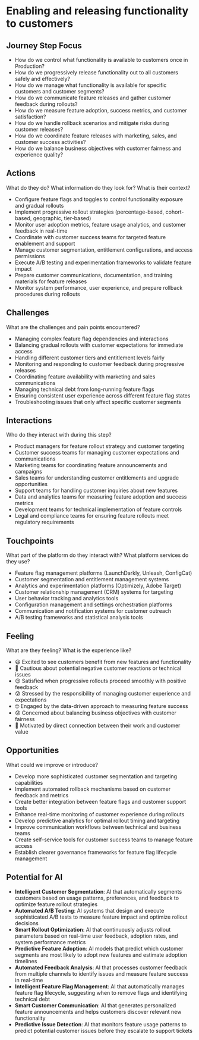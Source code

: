 # Enabling and releasing functionality to customers

## Journey Step Focus

* How do we control what functionality is available to customers once in Production?
* How do we progressively release functionality out to all customers safely and effectively?
* How do we manage what functionality is available for specific customers and customer segments?
* How do we communicate feature releases and gather customer feedback during rollouts?
* How do we measure feature adoption, success metrics, and customer satisfaction?
* How do we handle rollback scenarios and mitigate risks during customer releases?
* How do we coordinate feature releases with marketing, sales, and customer success activities?
* How do we balance business objectives with customer fairness and experience quality?

## Actions

What do they do? What information do they look for? What is their context?

* Configure feature flags and toggles to control functionality exposure and gradual rollouts
* Implement progressive rollout strategies (percentage-based, cohort-based, geographic, tier-based)
* Monitor user adoption metrics, feature usage analytics, and customer feedback in real-time
* Coordinate with customer success teams for targeted feature enablement and support
* Manage customer segmentation, entitlement configurations, and access permissions
* Execute A/B testing and experimentation frameworks to validate feature impact
* Prepare customer communications, documentation, and training materials for feature releases
* Monitor system performance, user experience, and prepare rollback procedures during rollouts

## Challenges

What are the challenges and pain points encountered?

* Managing complex feature flag dependencies and interactions
* Balancing gradual rollouts with customer expectations for immediate access
* Handling different customer tiers and entitlement levels fairly
* Monitoring and responding to customer feedback during progressive releases
* Coordinating feature availability with marketing and sales communications
* Managing technical debt from long-running feature flags
* Ensuring consistent user experience across different feature flag states
* Troubleshooting issues that only affect specific customer segments

## Interactions

Who do they interact with during this step?

* Product managers for feature rollout strategy and customer targeting
* Customer success teams for managing customer expectations and communications
* Marketing teams for coordinating feature announcements and campaigns
* Sales teams for understanding customer entitlements and upgrade opportunities
* Support teams for handling customer inquiries about new features
* Data and analytics teams for measuring feature adoption and success metrics
* Development teams for technical implementation of feature controls
* Legal and compliance teams for ensuring feature rollouts meet regulatory requirements

## Touchpoints

What part of the platform do they interact with? What platform services do they use?

* Feature flag management platforms (LaunchDarkly, Unleash, ConfigCat)
* Customer segmentation and entitlement management systems
* Analytics and experimentation platforms (Optimizely, Adobe Target)
* Customer relationship management (CRM) systems for targeting
* User behavior tracking and analytics tools
* Configuration management and settings orchestration platforms
* Communication and notification systems for customer outreach
* A/B testing frameworks and statistical analysis tools

## Feeling

What are they feeling? What is the experience like?

* 😃 Excited to see customers benefit from new features and functionality
* 😬 Cautious about potential negative customer reactions or technical issues
* 😌 Satisfied when progressive rollouts proceed smoothly with positive feedback
* 😰 Stressed by the responsibility of managing customer experience and expectations
* 🤓 Engaged by the data-driven approach to measuring feature success
* 😟 Concerned about balancing business objectives with customer fairness
* 🤗 Motivated by direct connection between their work and customer value

## Opportunities

What could we improve or introduce?

* Develop more sophisticated customer segmentation and targeting capabilities
* Implement automated rollback mechanisms based on customer feedback and metrics
* Create better integration between feature flags and customer support tools
* Enhance real-time monitoring of customer experience during rollouts
* Develop predictive analytics for optimal rollout timing and targeting
* Improve communication workflows between technical and business teams
* Create self-service tools for customer success teams to manage feature access
* Establish clearer governance frameworks for feature flag lifecycle management

## Potential for AI

* **Intelligent Customer Segmentation**: AI that automatically segments customers based on usage patterns, preferences, and feedback to optimize feature rollout strategies
* **Automated A/B Testing**: AI systems that design and execute sophisticated A/B tests to measure feature impact and optimize rollout decisions
* **Smart Rollout Optimization**: AI that continuously adjusts rollout parameters based on real-time user feedback, adoption rates, and system performance metrics
* **Predictive Feature Adoption**: AI models that predict which customer segments are most likely to adopt new features and estimate adoption timelines
* **Automated Feedback Analysis**: AI that processes customer feedback from multiple channels to identify issues and measure feature success in real-time
* **Intelligent Feature Flag Management**: AI that automatically manages feature flag lifecycle, suggesting when to remove flags and identifying technical debt
* **Smart Customer Communication**: AI that generates personalized feature announcements and helps customers discover relevant new functionality
* **Predictive Issue Detection**: AI that monitors feature usage patterns to predict potential customer issues before they escalate to support tickets
